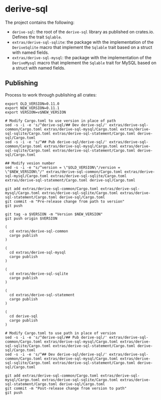 # derive-sql

The project contains the following:

- `derive-sql`: the root of the `derive-sql` library as published on crates.io. Defines the trait `Sqlable`.
- `extras/derive-sql-sqlite`: the package with the implementation of the `DeriveSqlite` macro that implement the `Sqlable` trait
based on a struct with named fields.
- `extras/derive-sql-mysql`: the package with the implementation of the `DeriveMysql` macro that implement the `Sqlable` trait for MySQL based on a struct with named fields.

## Publishing

Process to work through publishing all crates:

```
export OLD_VERSION=0.11.0
export NEW_VERSION=0.11.1
export VERSION=v$NEW_VERSION

# Modify Cargo.toml to use version in place of path
sed -s -i -e 's/^derive-sql/## Dev derive-sql/' extras/derive-sql-common/Cargo.toml extras/derive-sql-mysql/Cargo.toml extras/derive-sql-sqlite/Cargo.toml extras/derive-sql-statement/Cargo.toml derive-sql/Cargo.toml
sed -s -i -e 's/^## Pub derive-sql/derive-sql/' extras/derive-sql-common/Cargo.toml extras/derive-sql-mysql/Cargo.toml extras/derive-sql-sqlite/Cargo.toml extras/derive-sql-statement/Cargo.toml derive-sql/Cargo.toml

## Modify vesion number
sed -s -i -e "s/^version = \"$OLD_VERSION\"/version = \"$NEW_VERSION\"/" extras/derive-sql-common/Cargo.toml extras/derive-sql-mysql/Cargo.toml extras/derive-sql-sqlite/Cargo.toml extras/derive-sql-statement/Cargo.toml derive-sql/Cargo.toml

git add extras/derive-sql-common/Cargo.toml extras/derive-sql-mysql/Cargo.toml extras/derive-sql-sqlite/Cargo.toml extras/derive-sql-statement/Cargo.toml derive-sql/Cargo.toml
git commit -m "Pre-release change from path to version"
git push

git tag -a $VERSION -m "Version $NEW_VERSION"
git push origin $VERSION

(
  cd extras/derive-sql-common
  cargo publish
)

(
  cd extras/derive-sql-mysql
  cargo publish
)

(
  cd extras/derive-sql-sqlite
  cargo publish
)

(
  cd extras/derive-sql-statement
  cargo publish
)

(
  cd derive-sql
  cargo publish
)

# Modify Cargo.toml to use path in place of version
sed -s -i -e 's/^derive-sql/## Pub derive-sql/' extras/derive-sql-common/Cargo.toml extras/derive-sql-mysql/Cargo.toml extras/derive-sql-sqlite/Cargo.toml extras/derive-sql-statement/Cargo.toml derive-sql/Cargo.toml
sed -s -i -e 's/^## Dev derive-sql/derive-sql/' extras/derive-sql-common/Cargo.toml extras/derive-sql-mysql/Cargo.toml extras/derive-sql-sqlite/Cargo.toml extras/derive-sql-statement/Cargo.toml derive-sql/Cargo.toml

git add extras/derive-sql-common/Cargo.toml extras/derive-sql-mysql/Cargo.toml extras/derive-sql-sqlite/Cargo.toml extras/derive-sql-statement/Cargo.toml derive-sql/Cargo.toml
git commit -m "Post-release change from version to path"
git push
```

